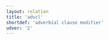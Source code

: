 ```yaml
---
layout: relation
title: 'advcl'
shortdef: 'adverbial clause modifier'
udver: '2'
---
```

<!-- Interlanguage links updated Út zář 29 18:41:04 CEST 2020 -->
